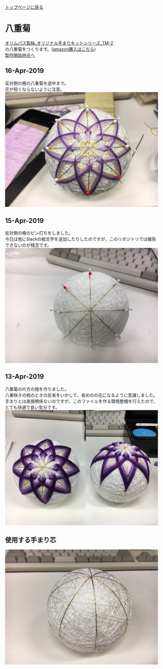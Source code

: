 [トップページに戻る](https://github.com/Masaki-Okuyama/Temari-craft/blob/master/README.md#temari-craft)

# 八重菊
[オリムパス製絲_オリジナル手まりキットシリーズ_TM-2](https://www.olympus-thread.com/lineup/handicraftkit/threadball/threadballkit/4971451625028.html/)  
の八重菊をつくります。([amazon購入はこちら](https://www.amazon.co.jp/%E3%82%AA%E3%83%AA%E3%83%A0%E3%83%91%E3%82%B9%E8%A3%BD%E7%B5%B2-Olympus-Thred-TM-2-%E3%81%A4%E3%82%80%E5%9E%8B%E3%82%AF%E3%83%AD%E3%82%B9%E3%83%BB%E5%85%AB%E9%87%8D%E8%8F%8A/dp/B002KLLSW6/ref=pd_sbs_0_3/355-9478941-9994110?_encoding=UTF8&pd_rd_i=B002KLLSW6&pd_rd_r=5535e8c8-5533-11e9-b1ec-4195d1721e5d&pd_rd_w=uzkh7&pd_rd_wg=F1IT5&pf_rd_p=ad2ea29d-ea11-483c-9db2-6b5875bb9b73&pf_rd_r=4JDA06A1M78WRNVJTRPK&psc=1&refRID=4JDA06A1M78WRNVJTRPK))  
[製作開始地点へ](https://github.com/Masaki-Okuyama/Temari-craft/blob/master/Temari-diary/5th-temari-craft.md#%E4%BD%BF%E7%94%A8%E3%81%99%E3%82%8B%E6%89%8B%E3%81%BE%E3%82%8A%E8%8A%AF)  

## 16-Apr-2019
反対側の極の八重菊を途中まで。  
花が短くならないように注意。  
![20190416](https://github.com/Masaki-Okuyama/Temari-craft/blob/images/20190416.jpg)

## 15-Apr-2019
反対側の極のピン打ちをしました。  
今日は他にSlackの絵文字を追加したりしたのですが、このリポジトリでは報告できないのが残念です。
![20190415](https://github.com/Masaki-Okuyama/Temari-craft/blob/images/20190415.jpg)

## 13-Apr-2019
八重菊の片方の極を作りました。  
八重咲きの桃のときの反省をいかして、長めのの花になるように意識しました。  
手まりとは直接関係ないのですが、このファイルを作る環境整備を行えたので、とても快適で良い気分です。  
![20190413](https://github.com/Masaki-Okuyama/Temari-craft/blob/images/20190413.jpg)

## 使用する手まり芯
![6th_before](https://github.com/Masaki-Okuyama/Temari-craft/blob/images/6th_before.jpg)
